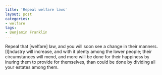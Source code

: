 ```yaml
---
title: 'Repeal welfare laws'
layout: post
categories:
- welfare
tags:
- Benjamin Franklin
---
```


Repeal that \[welfare\] law, and you will soon see a change in their manners. \[I\]ndustry will increase, and with it plenty among the lower people; their circumstances will mend, and more will be done for their happiness by inuring them to provide for themselves, than could be done by dividing all your estates among them.